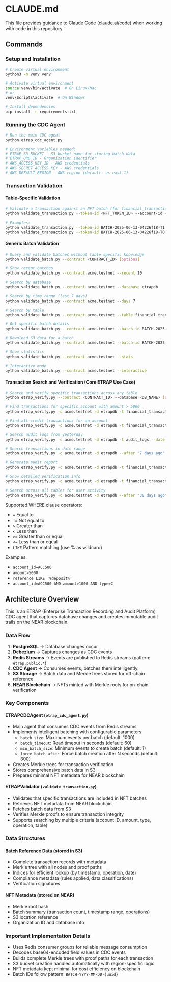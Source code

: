 # CLAUDE.md

This file provides guidance to Claude Code (claude.ai/code) when working with code in this repository.

## Commands

### Setup and Installation
```bash
# Create virtual environment
python3 -m venv venv

# Activate virtual environment
source venv/bin/activate  # On Linux/Mac
# or
venv\Scripts\activate  # On Windows

# Install dependencies
pip install -r requirements.txt
```

### Running the CDC Agent
```bash
# Run the main CDC agent
python etrap_cdc_agent.py

# Environment variables needed:
# ETRAP_S3_BUCKET - S3 bucket name for storing batch data
# ETRAP_ORG_ID - Organization identifier
# AWS_ACCESS_KEY_ID - AWS credentials
# AWS_SECRET_ACCESS_KEY - AWS credentials
# AWS_DEFAULT_REGION - AWS region (default: us-east-1)
```

### Transaction Validation

#### Table-Specific Validation
```bash
# Validate a transaction against an NFT batch (for financial_transactions table)
python validate_transaction.py --token-id <NFT_TOKEN_ID> --account-id <ACCOUNT> --amount <AMOUNT> --type <C/D/T>

# Examples:
python validate_transaction.py --token-id BATCH-2025-06-13-04226f18-T1 --account-id ACC500 --amount 10000 --type C
python validate_transaction.py --token-id BATCH-2025-06-13-04226f18-T0 --table audit_logs --operation INSERT
```

#### Generic Batch Validation
```bash
# Query and validate batches without table-specific knowledge
python validate_batch.py --contract <CONTRACT_ID> [options]

# Show recent batches
python validate_batch.py --contract acme.testnet --recent 10

# Search by database
python validate_batch.py --contract acme.testnet --database etrapdb

# Search by time range (last 7 days)
python validate_batch.py --contract acme.testnet --days 7

# Search by table
python validate_batch.py --contract acme.testnet --table financial_transactions

# Get specific batch details
python validate_batch.py --contract acme.testnet --batch-id BATCH-2025-06-14-776e2080-T0

# Download S3 data for a batch
python validate_batch.py --contract acme.testnet --batch-id BATCH-2025-06-14-776e2080-T0 --download-s3

# Show statistics
python validate_batch.py --contract acme.testnet --stats

# Interactive mode
python validate_batch.py --contract acme.testnet --interactive
```

#### Transaction Search and Verification (Core ETRAP Use Case)
```bash
# Search and verify specific transactions across any table
python etrap_verify.py --contract <CONTRACT_ID> --database <DB_NAME> [options]

# Find transactions for specific account with amount > 5000
python etrap_verify.py -c acme.testnet -d etrapdb -t financial_transactions -w "account_id=ACC500 AND amount>5000"

# Find all credit transactions for an account
python etrap_verify.py -c acme.testnet -d etrapdb -t financial_transactions -w "account_id=ACC501 AND type=C"

# Search audit logs from yesterday
python etrap_verify.py -c acme.testnet -d etrapdb -t audit_logs --date yesterday

# Search transactions in date range
python etrap_verify.py -c acme.testnet -d etrapdb --after "7 days ago" --before today -w "amount>1000"

# Generate audit report
python etrap_verify.py -c acme.testnet -d etrapdb -t financial_transactions -w "account_id=ACC500" --report

# Show detailed verification info
python etrap_verify.py -c acme.testnet -d etrapdb -t financial_transactions -w "id=66" --detailed

# Search across all tables for user activity
python etrap_verify.py -c acme.testnet -d etrapdb --after "30 days ago" -w "user_id=admin"
```

Supported WHERE clause operators:
- `=` Equal to
- `!=` Not equal to  
- `>` Greater than
- `<` Less than
- `>=` Greater than or equal
- `<=` Less than or equal
- `LIKE` Pattern matching (use % as wildcard)

Examples:
- `account_id=ACC500`
- `amount>5000`
- `reference LIKE '%deposit%'`
- `account_id=ACC500 AND amount>1000 AND type=C`

## Architecture Overview

This is an ETRAP (Enterprise Transaction Recording and Audit Platform) CDC agent that captures database changes and creates immutable audit trails on the NEAR blockchain.

### Data Flow
1. **PostgreSQL** → Database changes occur
2. **Debezium** → Captures changes as CDC events
3. **Redis Streams** → Events are published to Redis streams (pattern: `etrap.public.*`)
4. **CDC Agent** → Consumes events, batches them intelligently
5. **S3 Storage** → Batch data and Merkle trees stored for off-chain reference
6. **NEAR Blockchain** → NFTs minted with Merkle roots for on-chain verification

### Key Components

#### ETRAPCDCAgent (`etrap_cdc_agent.py`)
- Main agent that consumes CDC events from Redis streams
- Implements intelligent batching with configurable parameters:
  - `batch_size`: Maximum events per batch (default: 1000)
  - `batch_timeout`: Read timeout in seconds (default: 60)
  - `min_batch_size`: Minimum events to create batch (default: 1)
  - `force_batch_after`: Force batch creation after N seconds (default: 300)
- Creates Merkle trees for transaction verification
- Stores comprehensive batch data in S3
- Prepares minimal NFT metadata for NEAR blockchain

#### ETRAPValidator (`validate_transaction.py`)
- Validates that specific transactions are included in NFT batches
- Retrieves NFT metadata from NEAR blockchain
- Fetches batch data from S3
- Verifies Merkle proofs to ensure transaction integrity
- Supports searching by multiple criteria (account ID, amount, type, operation, table)

### Data Structures

#### Batch Reference Data (stored in S3)
- Complete transaction records with metadata
- Merkle tree with all nodes and proof paths
- Indices for efficient lookup (by timestamp, operation, date)
- Compliance metadata (rules applied, data classifications)
- Verification signatures

#### NFT Metadata (stored on NEAR)
- Merkle root hash
- Batch summary (transaction count, timestamp range, operations)
- S3 location reference
- Organization ID and database info

### Important Implementation Details

- Uses Redis consumer groups for reliable message consumption
- Decodes base64-encoded field values in CDC events
- Builds complete Merkle trees with proof paths for each transaction
- S3 bucket creation handled automatically with region-specific logic
- NFT metadata kept minimal for cost efficiency on blockchain
- Batch IDs follow pattern: `BATCH-YYYY-MM-DD-{uuid}`